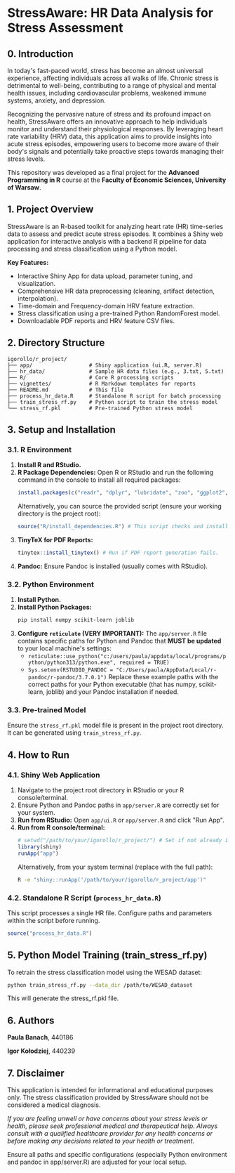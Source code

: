 # StressAware: HR Data Analysis for Stress Assessment

## 0. Introduction

In today's fast-paced world, stress has become an almost universal experience, affecting individuals across all walks of life. Chronic stress is detrimental to well-being, contributing to a range of physical and mental health issues, including cardiovascular problems, weakened immune systems, anxiety, and depression.

Recognizing the pervasive nature of stress and its profound impact on health, StressAware offers an innovative approach to help individuals monitor and understand their physiological responses. By leveraging heart rate variability (HRV) data, this application aims to provide insights into acute stress episodes, empowering users to become more aware of their body's signals and potentially take proactive steps towards managing their stress levels.

This repository was developed as a final project for the **Advanced Programming in R** course at the **Faculty of Economic Sciences, University of Warsaw**.

## 1. Project Overview

StressAware is an R-based toolkit for analyzing heart rate (HR) time-series data to assess and predict acute stress episodes. It combines a Shiny web application for interactive analysis with a backend R pipeline for data processing and stress classification using a Python model.

**Key Features:**
* Interactive Shiny App for data upload, parameter tuning, and visualization.
* Comprehensive HR data preprocessing (cleaning, artifact detection, interpolation).
* Time-domain and Frequency-domain HRV feature extraction.
* Stress classification using a pre-trained Python RandomForest model.
* Downloadable PDF reports and HRV feature CSV files.

## 2. Directory Structure
```
igorollo/r_project/
├── app/                  # Shiny application (ui.R, server.R)
├── hr_data/              # Sample HR data files (e.g., 3.txt, 5.txt)
├── R/                    # Core R processing scripts
├── vignettes/            # R Markdown templates for reports
├── README.md             # This file
├── process_hr_data.R     # Standalone R script for batch processing
├── train_stress_rf.py    # Python script to train the stress model
└── stress_rf.pkl         # Pre-trained Python stress model
```

## 3. Setup and Installation

### 3.1. R Environment

1.  **Install R and RStudio.**
2.  **R Package Dependencies:**
    Open R or RStudio and run the following command in the console to install all required packages:
    ```R
    install.packages(c("readr", "dplyr", "lubridate", "zoo", "ggplot2", "signal", "matrixStats", "patchwork", "reticulate", "tibble", "shiny", "shinythemes", "rmarkdown", "hrbrthemes", "tinytex"))
    ```
    Alternatively, you can source the provided script (ensure your working directory is the project root):
    ```R
    source("R/install_dependencies.R") # This script checks and installs missing packages.
    ```
3.  **TinyTeX for PDF Reports:**
    ```R
    tinytex::install_tinytex() # Run if PDF report generation fails.
    ```
4.  **Pandoc:** Ensure Pandoc is installed (usually comes with RStudio).

### 3.2. Python Environment

1.  **Install Python.**
2.  **Install Python Packages:**
    ```bash
    pip install numpy scikit-learn joblib
    ```
3.  **Configure `reticulate` (VERY IMPORTANT):**
    The `app/server.R` file contains specific paths for Python and Pandoc that **MUST be updated** to your local machine's settings:
    * `reticulate::use_python("c:/users/paula/appdata/local/programs/python/python313/python.exe", required = TRUE)`
    * `Sys.setenv(RSTUDIO_PANDOC = "C:/Users/paula/AppData/Local/r-pandoc/r-pandoc/3.7.0.1")`
    Replace these example paths with the correct paths for your Python executable (that has numpy, scikit-learn, joblib) and your Pandoc installation if needed.

### 3.3. Pre-trained Model

Ensure the `stress_rf.pkl` model file is present in the project root directory. It can be generated using `train_stress_rf.py`.

## 4. How to Run

### 4.1. Shiny Web Application

1.  Navigate to the project root directory in RStudio or your R console/terminal.
2.  Ensure Python and Pandoc paths in `app/server.R` are correctly set for your system.
3.  **Run from RStudio:** Open `app/ui.R` or `app/server.R` and click "Run App".
4.  **Run from R console/terminal:**
    ```R
    # setwd("/path/to/your/igorollo/r_project/") # Set if not already in project root
    library(shiny)
    runApp("app")
    ```
    Alternatively, from your system terminal (replace with the full path):
    ```bash
    R -e "shiny::runApp('/path/to/your/igorollo/r_project/app')"
    ```

### 4.2. Standalone R Script (`process_hr_data.R`)

This script processes a single HR file. Configure paths and parameters within the script before running.
```R
source("process_hr_data.R")
```

## 5. Python Model Training (train_stress_rf.py)

To retrain the stress classification model using the WESAD dataset:
```bash
python train_stress_rf.py --data_dir /path/to/WESAD_dataset
```

This will generate the stress_rf.pkl file.

## 6. Authors

**Paula Banach**, 440186

**Igor Kołodziej**, 440239


## 7. Disclaimer
This application is intended for informational and educational purposes only. The stress classification provided by StressAware should not be considered a medical diagnosis. 

*If you are feeling unwell or have concerns about your stress levels or health, please seek professional medical and therapeutical help. Always consult with a qualified healthcare provider for any health concerns or before making any decisions related to your health or treatment.*

Ensure all paths and specific configurations (especially Python environment and pandoc in app/server.R) are adjusted for your local setup.